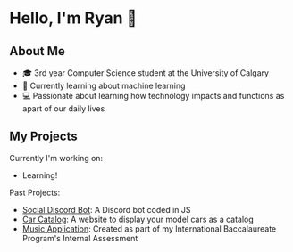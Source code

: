 # Hello, I'm Ryan 👋

## About Me
- 🎓 3rd year Computer Science student at the University of Calgary
- 🌱 Currently learning about machine learning
- 💻 Passionate about learning how technology impacts and functions as apart of our daily lives

## My Projects
Currently I'm working on:
- Learning!

Past Projects:
- [Social Discord Bot](https://github.com/ryanwoong/Social-Discord-Bot): A Discord bot coded in JS
- [Car Catalog](https://github.com/ryanwoong/car-catalog): A website to display your model cars as a catalog
- [Music Application](https://github.com/ryanwoong/Music-App-IA): Created as part of my International Baccalaureate Program's Internal Assessment

